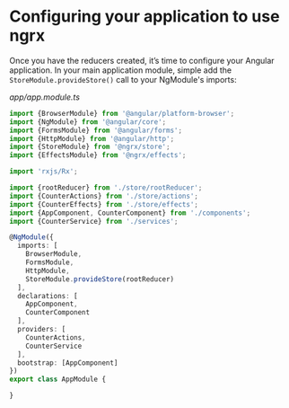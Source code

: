 # Configuring your application to use ngrx #

Once you have the reducers created, it’s time to configure your
Angular application. In your main application module, simple add the 
`StoreModule.provideStore()` call to your NgModule's imports:

_app/app.module.ts_
```typescript
import {BrowserModule} from '@angular/platform-browser';
import {NgModule} from '@angular/core';
import {FormsModule} from '@angular/forms';
import {HttpModule} from '@angular/http';
import {StoreModule} from '@ngrx/store';
import {EffectsModule} from '@ngrx/effects';

import 'rxjs/Rx';

import {rootReducer} from './store/rootReducer';
import {CounterActions} from './store/actions';
import {CounterEffects} from './store/effects';
import {AppComponent, CounterComponent} from './components';
import {CounterService} from './services';

@NgModule({
  imports: [
    BrowserModule,
    FormsModule,
    HttpModule,
    StoreModule.provideStore(rootReducer)
  ],
  declarations: [
    AppComponent,
    CounterComponent
  ],
  providers: [
    CounterActions,
    CounterService
  ],
  bootstrap: [AppComponent]
})
export class AppModule {

}
```